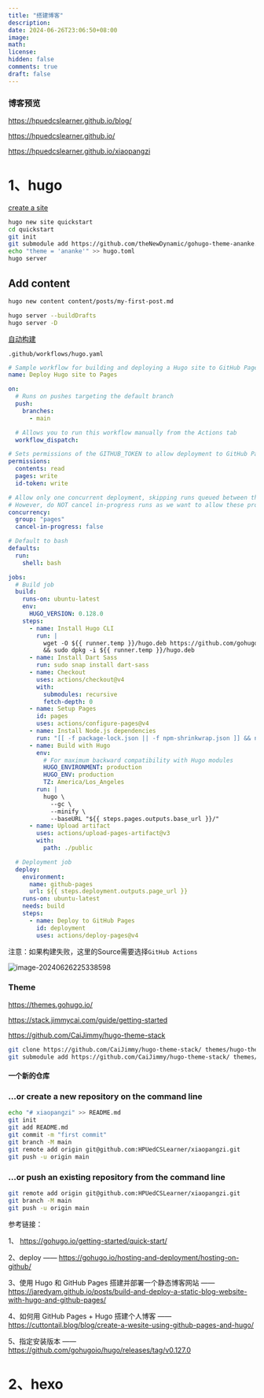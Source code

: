 ```yaml
---
title: "搭建博客"
description: 
date: 2024-06-26T23:06:50+08:00
image: 
math: 
license: 
hidden: false
comments: true
draft: false
---
```



### 博客预览



https://hpuedcslearner.github.io/blog/

https://hpuedcslearner.github.io/

https://hpuedcslearner.github.io/xiaopangzi





# 1、hugo



[create a site](https://gohugo.io/getting-started/quick-start/)

```bash
hugo new site quickstart
cd quickstart
git init
git submodule add https://github.com/theNewDynamic/gohugo-theme-ananke.git themes/ananke
echo "theme = 'ananke'" >> hugo.toml
hugo server
```



## Add content 

```bash
hugo new content content/posts/my-first-post.md
```





```bash
hugo server --buildDrafts
hugo server -D
```



[自动构建](https://gohugo.io/hosting-and-deployment/hosting-on-github/)

`.github/workflows/hugo.yaml`



```yaml
# Sample workflow for building and deploying a Hugo site to GitHub Pages
name: Deploy Hugo site to Pages

on:
  # Runs on pushes targeting the default branch
  push:
    branches:
      - main

  # Allows you to run this workflow manually from the Actions tab
  workflow_dispatch:

# Sets permissions of the GITHUB_TOKEN to allow deployment to GitHub Pages
permissions:
  contents: read
  pages: write
  id-token: write

# Allow only one concurrent deployment, skipping runs queued between the run in-progress and latest queued.
# However, do NOT cancel in-progress runs as we want to allow these production deployments to complete.
concurrency:
  group: "pages"
  cancel-in-progress: false

# Default to bash
defaults:
  run:
    shell: bash

jobs:
  # Build job
  build:
    runs-on: ubuntu-latest
    env:
      HUGO_VERSION: 0.128.0
    steps:
      - name: Install Hugo CLI
        run: |
          wget -O ${{ runner.temp }}/hugo.deb https://github.com/gohugoio/hugo/releases/download/v${HUGO_VERSION}/hugo_extended_${HUGO_VERSION}_linux-amd64.deb \
          && sudo dpkg -i ${{ runner.temp }}/hugo.deb          
      - name: Install Dart Sass
        run: sudo snap install dart-sass
      - name: Checkout
        uses: actions/checkout@v4
        with:
          submodules: recursive
          fetch-depth: 0
      - name: Setup Pages
        id: pages
        uses: actions/configure-pages@v4
      - name: Install Node.js dependencies
        run: "[[ -f package-lock.json || -f npm-shrinkwrap.json ]] && npm ci || true"
      - name: Build with Hugo
        env:
          # For maximum backward compatibility with Hugo modules
          HUGO_ENVIRONMENT: production
          HUGO_ENV: production
          TZ: America/Los_Angeles
        run: |
          hugo \
            --gc \
            --minify \
            --baseURL "${{ steps.pages.outputs.base_url }}/"          
      - name: Upload artifact
        uses: actions/upload-pages-artifact@v3
        with:
          path: ./public

  # Deployment job
  deploy:
    environment:
      name: github-pages
      url: ${{ steps.deployment.outputs.page_url }}
    runs-on: ubuntu-latest
    needs: build
    steps:
      - name: Deploy to GitHub Pages
        id: deployment
        uses: actions/deploy-pages@v4
```



注意：如果构建失败，这里的Source需要选择`GitHub Actions`



![image-20240626225338598](/images/image-20240626225338598.png)




### Theme

https://themes.gohugo.io/

https://stack.jimmycai.com/guide/getting-started

https://github.com/CaiJimmy/hugo-theme-stack



```bash
git clone https://github.com/CaiJimmy/hugo-theme-stack/ themes/hugo-theme-stack
git submodule add https://github.com/CaiJimmy/hugo-theme-stack/ themes/hugo-theme-stack
```





#### 一个新的仓库

### …or create a new repository on the command line



```bash
echo "# xiaopangzi" >> README.md
git init
git add README.md
git commit -m "first commit"
git branch -M main
git remote add origin git@github.com:HPUedCSLearner/xiaopangzi.git
git push -u origin main
```

### …or push an existing repository from the command line



```bash
git remote add origin git@github.com:HPUedCSLearner/xiaopangzi.git
git branch -M main
git push -u origin main
```



参考链接：

1、 https://gohugo.io/getting-started/quick-start/

2、deploy —— https://gohugo.io/hosting-and-deployment/hosting-on-github/

3、使用 Hugo 和 GitHub Pages 搭建并部署一个静态博客网站   —— https://jaredyam.github.io/posts/build-and-deploy-a-static-blog-website-with-hugo-and-github-pages/

4、如何用 GitHub Pages + Hugo 搭建个人博客 —— https://cuttontail.blog/blog/create-a-wesite-using-github-pages-and-hugo/

5、指定安装版本 —— https://github.com/gohugoio/hugo/releases/tag/v0.127.0











# 2、hexo